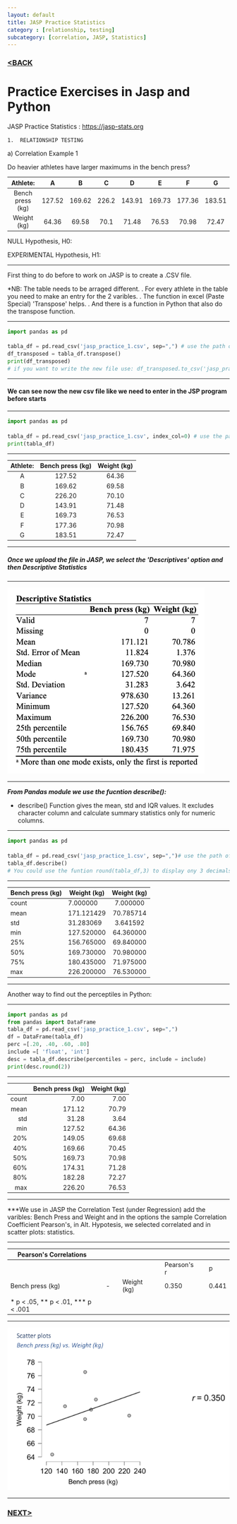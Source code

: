```yaml
---
layout: default
title: JASP Practice Statistics
category : [relationship, testing]
subcategory: [correlation, JASP, Statistics]
---
```

### [<BACK](/index.md)
# Practice Exercises in Jasp and Python

JASP Practice Statistics : https://jasp-stats.org

    1.	RELATIONSHIP TESTING
    
a)	Correlation Example 1

Do heavier athletes have larger maximums in the bench press?

|     Athlete:     |    A   |    B   |   C   |    D   |    E   |    F   |    G   |
|:----------------:|:------:|:------:|:-----:|:------:|:------:|:------:|:------:|
| Bench press (kg) | 127.52 | 169.62 | 226.2 | 143.91 | 169.73 | 177.36 | 183.51 |
|    Weight (kg)   |  64.36 |  69.58 |  70.1 |  71.48 |  76.53 |  70.98 |  72.47 |


NULL Hypothesis, H0:

EXPERIMENTAL Hypothesis, H1:

---
First thing to do before to work on JASP is to create a .CSV file.  

*NB: The table needs to be arraged different.
. For every athlete in the table you need to make an entry for the 2 varibles.
. The function in excel (Paste Special) 'Transpose' helps.
. And there is a function in Python that also do the transpose function.

---


```python
import pandas as pd

tabla_df = pd.read_csv('jasp_practice_1.csv', sep=",") # use the path of your file
df_transposed = tabla_df.transpose()
print(df_transposed)
# if you want to write the new file use: df_transposed.to_csv('jasp_practice_2.csv')
```

---

#### We can see now the new csv file like we need to enter in the JSP program before starts

---


```python
import pandas as pd

tabla_df = pd.read_csv('jasp_practice_1.csv', index_col=0) # use the path of your file
print(tabla_df)
```


---


| Athlete: | Bench press (kg) | Weight (kg) |
|:--------:|:----------------:|:-----------:|
|     A    |      127.52      |    64.36    |
|     B    |      169.62      |    69.58    |
|     C    |      226.20      |    70.10    |
|     D    |      143.91      |    71.48    |
|     E    |      169.73      |    76.53    |
|     F    |      177.36      |    70.98    |
|     G    |      183.51      |    72.47    |


---

##### Once we upload the file in JASP, we select the 'Descriptives' option and then Descriptive Statistics 

---

![image](./assets/Jaspdescriptive1.png)

---

***From Pandas module we use the fucntion describe():***
- describe() Function gives the mean, std and IQR values. 
It excludes character column and calculate summary statistics only for numeric columns. 

---


```python
import pandas as pd

tabla_df = pd.read_csv('jasp_practice_1.csv', sep=",")# use the path of your file
tabla_df.describe()
# You could use the funtion round(tabla_df,3) to display ony 3 decimals
```


---

| Bench press (kg) | Weight (kg) | Weight (kg) |
|------------------|-------------|:-----------:|
| count            | 7.000000    | 7.000000    |
| mean             | 171.121429  | 70.785714   |
| std              | 31.283069   | 3.641592    |
| min              | 127.520000  | 64.360000   |
| 25%              | 156.765000  | 69.840000   |
| 50%              | 169.730000  | 70.980000   |
| 75%              | 180.435000  | 71.975000   |
| max              | 226.200000  | 76.530000   |

---

Another way to find out the perceptiles in Python:

---

```python
import pandas as pd
from pandas import DataFrame
tabla_df = pd.read_csv('jasp_practice_1.csv', sep=",")
df = DataFrame(tabla_df)
perc =[.20, .40, .60, .80] 
include =[ 'float', 'int'] 
desc = tabla_df.describe(percentiles = perc, include = include) 
print(desc.round(2))
```

---

|       | Bench press (kg) | Weight (kg) |
|------:|-----------------:|------------:|
| count |             7.00 |        7.00 |
|  mean |           171.12 |       70.79 |
|   std |            31.28 |        3.64 |
|   min |           127.52 |       64.36 |
|   20% |           149.05 |       69.68 |
|   40% |           169.66 |       70.45 |
|   50% |           169.73 |       70.98 |
|   60% |           174.31 |       71.28 |
|   80% |           182.28 |       72.27 |
|   max |           226.20 |       76.53 |

---

***We use in JASP the Correlation Test (under Regression) add the varibles: Bench Press and Weight and in the options the sample Correlation Coefficient Pearson's, in Alt. Hypotesis, we selected correlated and in scatter plots: statistics.

---

| Pearson's Correlations               |   |    |   |              |   |              |   |        |
|--------------------------------------|---|----|---|--------------|---|--------------|---|--------|
|                                      |   |    |   |              |   | Pearson's r  |   |   p    |
| Bench press (kg)                     |   | -  |   | Weight (kg)  |   |       0.350  |   | 0.441  |
|                                      |   |    |   |              |   |              |   |        |
| * p < .05, ** p < .01, *** p < .001  |   |    |   |              |   |              |   |        |

---

![image](./assets/Jaspplot1.png)
  
--- 
  
  
  


### [NEXT>](/exercise2.md)
